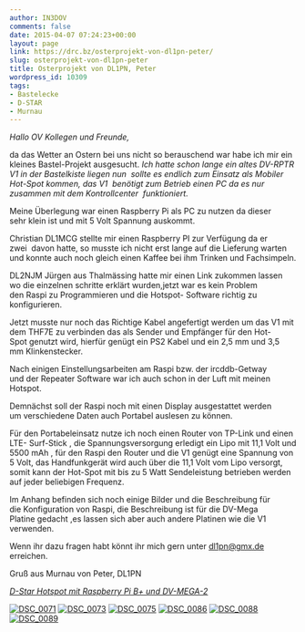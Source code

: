 ```yaml
---
author: IN3DOV
comments: false
date: 2015-04-07 07:24:23+00:00
layout: page
link: https://drc.bz/osterprojekt-von-dl1pn-peter/
slug: osterprojekt-von-dl1pn-peter
title: Osterprojekt von DL1PN, Peter
wordpress_id: 10309
tags:
- Bastelecke
- D-STAR
- Murnau
---
```


_Hallo OV Kollegen und Freunde,_


da das Wetter an Ostern bei uns nicht so berauschend war habe ich mir ein kleines Bastel-Projekt ausgesucht.
_Ich hatte schon lange ein altes DV-RPTR V1 in der Bastelkiste liegen nun  sollte es endlich zum Einsatz als Mobiler Hot-Spot kommen, das V1  benötigt zum Betrieb einen PC da es nur zusammen mit dem Kontrollcenter  funktioniert._

Meine Überlegung war einen Raspberry Pi als PC zu nutzen da dieser sehr klein ist und mit 5 Volt Spannung auskommt.

Christian DL1MCG stellte mir einen Raspberry PI zur Verfügung da er zwei  davon hatte, so musste ich nicht erst lange auf die Lieferung warten und konnte auch noch gleich einen Kaffee bei ihm Trinken und Fachsimpeln.

DL2NJM Jürgen aus Thalmässing hatte mir einen Link zukommen lassen wo die einzelnen schritte erklärt wurden,jetzt war es kein Problem den Raspi zu Programmieren und die Hotspot- Software richtig zu konfigurieren.

Jetzt musste nur noch das Richtige Kabel angefertigt werden um das V1 mit dem THF7E zu verbinden das als Sender und Empfänger für den Hot-Spot genutzt wird, hierfür genügt ein PS2 Kabel und ein 2,5 mm und 3,5 mm Klinkenstecker.

Nach einigen Einstellungsarbeiten am Raspi bzw. der ircddb-Getway und der Repeater Software war ich auch schon in der Luft mit meinen Hotspot.

Demnächst soll der Raspi noch mit einen Display ausgestattet werden um verschiedene Daten auch Portabel auslesen zu können.

Für den Portabeleinsatz nutze ich noch einen Router von TP-Link und einen LTE- Surf-Stick , die Spannungsversorgung erledigt ein Lipo mit 11,1 Volt und 5500 mAh , für den Raspi den Router und die V1 genügt eine Spannung von 5 Volt, das Handfunkgerät wird auch über die 11,1 Volt vom Lipo versorgt, somit kann der Hot-Spot mit bis zu 5 Watt Sendeleistung betrieben werden auf jeder beliebigen Frequenz.

Im Anhang befinden sich noch einige Bilder und die Beschreibung für die Konfiguration von Raspi, die Beschreibung ist für die DV-Mega Platine gedacht ,es lassen sich aber auch andere Platinen wie die V1 verwenden.

Wenn ihr dazu fragen habt könnt ihr mich gern unter dl1pn@gmx.de erreichen.

Gruß aus Murnau von Peter, DL1PN


_[D-Star Hotspot mit Raspberry Pi B+ und DV-MEGA-2](https://drc.bz/wp-content/uploads/2015/04/D-Star-Hotspot-mit-Raspberry-Pi-B-und-DV-MEGA-2.pdf)_





[![DSC_0071](https://drc.bz/wp-content/uploads/2015/04/DSC_0071-1024x681.jpg)](https://drc.bz/wp-content/uploads/2015/04/DSC_0071.jpg) [![DSC_0073](https://drc.bz/wp-content/uploads/2015/04/DSC_0073-681x1024.jpg)](https://drc.bz/wp-content/uploads/2015/04/DSC_0073.jpg) [![DSC_0075](https://drc.bz/wp-content/uploads/2015/04/DSC_0075-681x1024.jpg)](https://drc.bz/wp-content/uploads/2015/04/DSC_0075.jpg) [![DSC_0086](https://drc.bz/wp-content/uploads/2015/04/DSC_0086-1024x681.jpg)](https://drc.bz/wp-content/uploads/2015/04/DSC_0086.jpg) [![DSC_0088](https://drc.bz/wp-content/uploads/2015/04/DSC_0088-681x1024.jpg)](https://drc.bz/wp-content/uploads/2015/04/DSC_0088.jpg) [![DSC_0089](https://drc.bz/wp-content/uploads/2015/04/DSC_0089-681x1024.jpg)](https://drc.bz/wp-content/uploads/2015/04/DSC_0089.jpg)
